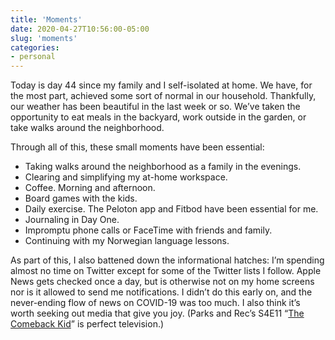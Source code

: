 ```yaml
---
title: 'Moments'
date: 2020-04-27T10:56:00-05:00
slug: 'moments'
categories:
- personal
---
```


Today is day 44 since my family and I self-isolated at home. We have, for the most part, achieved some sort of normal in our household. Thankfully, our weather has been beautiful in the last week or so. We’ve taken the opportunity to eat meals in the backyard, work outside in the garden, or take walks around the neighborhood. 

Through all of this, these small moments have been essential: 

- Taking walks around the neighborhood as a family in the evenings.
- Clearing and simplifying my at-home workspace.
- Coffee. Morning and afternoon. 
- Board games with the kids.
- Daily exercise. The Peloton app and Fitbod have been essential for me. 
- Journaling in Day One. 
- Impromptu phone calls or FaceTime with friends and family. 
- Continuing with my Norwegian language lessons.

As part of this, I also battened down the informational hatches: I’m spending almost no time on Twitter except for some of the Twitter lists I follow. Apple News gets checked once a day, but is otherwise not on my home screens nor is it allowed to send me notifications. I didn’t do this early on, and the never-ending flow of news on COVID-19 was too much. I also think it’s worth seeking out media that give you joy. (Parks and Rec’s S4E11 “[The Comeback Kid](https://www.imdb.com/title/tt2143605/)” is perfect television.)
